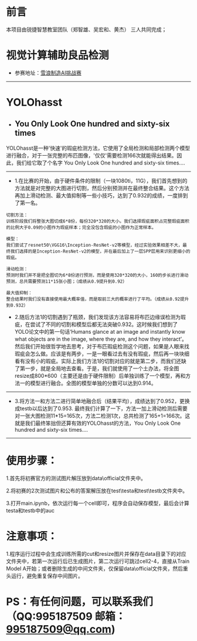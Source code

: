 


# 前言
本项目由锐捷智慧教室团队（郑智雄、吴宏和、黄杰） 三人共同完成；


# 视觉计算辅助良品检测

- 参赛地址：[雪浪制造AI挑战赛](https://tianchi.aliyun.com/competition/introduction.htm?spm=a2c22.11695015.1131732.1.4ea25275NNvZuf&raceId=231666) 


----------

# YOLOhasst
  - ##  You Only Look One hundred and sixty-six times

YOLOhasst是一种'快速'的瑕疵检测方法，它使用了全局检测和局部检测两个模型进行融合，对于一张完整的布匹图像，'仅仅'需要检测166次就能得出结果。因此，我们给它取了个名字 You Only Look One hundred and sixty-six times....

----------
- 1.在比赛的开始，由于硬件条件的限制（一块1080ti，11G），我们首先想到的方法就是对完整的大图进行切割，然后分别预测并在最终整合结果。这个方法再加上滑动检测、最大值抑制等一些小技巧，达到了0.932的成绩，一度排到了第一名。

```
切割方法：
训练阶段我们将整张大图切成6*8份，每份320*320的大小。我们选择瑕疵面积占完整瑕疵面积的比例大于0.09的小图作为瑕疵样本；完全没包含瑕疵的小图作为正常样本。

模型：
我们尝试了resnet50\VGG16\Inception-ResNet-v2等模型，经过实验效果相差不大，最终我们选择的是Inception-ResNet-v2的模型，并在最后加上了一层SPP层用来识别更细小的瑕疵。

滑动检测：
预测时我们并不是把全图切为6*8份进行预测，而是使用320*320的大小，160的步长进行滑动预测，总共需要预测11*15张小图；（成绩从0.9提升到0.92）

最大值抑制：
整合结果时我们没有直接使用最大概率值，而是取前三大的概率进行了平均。（成绩从0.92提升到0.932）
```


- 2.随后方法1的切割遇到了瓶颈，我们发现该方法容易将布匹边缘误检测为瑕疵，在尝试了不同的切割和模型后都无法突破0.932。这时候我们想到了YOLO论文中的第一句话‘Humans glance at an image and instantly know what objects are in the image, where they are, and how they interact’。然后我们开始很哲学地去思考，对于布匹瑕疵检测这个问题，如果是人眼来找瑕疵会怎么做。应该是有两步，一是一眼看过去有没有瑕疵，然后再一块块细看有没有小的瑕疵。实际上我们方法1的切割对应的就是第二步，而我们还缺了第一步，就是全局地去查看。于是，我们就使用了一个土办法，将全图resize成800*600（主要还是由于硬件限制）后单独训练了一个模型，再和方法一的模型进行融合。全图的模型单独的分数可以达到0.914。

----------

- 3.将方法一和方法二进行简单地融合后（结果平均），成绩达到了0.952，更换成testb以后达到了0.953.
最终我们计算了一下，方法一加上滑动检测后需要对一张大图检测11*15=165次，方法二检测1次，总共检测了165+1=166次。这就是我们最终笨拙但还算有效的YOLOhasst的方法，You Only Look One hundred and sixty-six times....

----------



# 使用步骤：

1.首先将初赛官方的测试图片解压放到data\official文件夹中。

2.将初赛的2次测试图片和公布的答案解压放在test\testa和test\testb文件夹中。

3.打开main.ipynb，依次运行每一个cell即可，程序会自动保存模型，最后会计算testa和testb中的auc


# 注意事项：

1.程序运行过程中会生成训练所需的cut和resize图片并保存在data目录下的对应文件夹中，若第一次运行后已生成图片，第二次运行可跳过cell2-4，直接从Train Model A开始；或者删除生成的中间文件夹，仅保留data\official文件夹，然后重头运行，避免重复保存中间图片。

# PS：有任何问题，可以联系我们（QQ:995187509 邮箱：995187509@qq.com)
